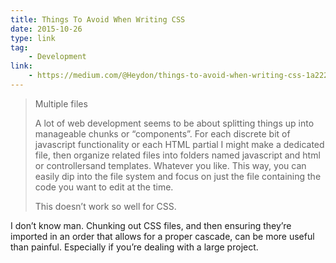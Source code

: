 ```yaml
---
title: Things To Avoid When Writing CSS
date: 2015-10-26
type: link
tag:
    - Development
link:
    - https://medium.com/@Heydon/things-to-avoid-when-writing-css-1a222c43c28f#.sk52gph80
---
```

> Multiple files
> 
> A lot of web development seems to be about splitting things up into manageable chunks or “components”. For each discrete bit of javascript functionality or each HTML partial I might make a dedicated file, then organize related files into folders named javascript and html or controllersand templates. Whatever you like. This way, you can easily dip into the file system and focus on just the file containing the code you want to edit at the time.
> 
> This doesn’t work so well for CSS.

I don’t know man. Chunking out CSS files, and then ensuring they’re imported in an order that allows for a proper cascade, can be more useful than painful. Especially if you’re dealing with a large project.